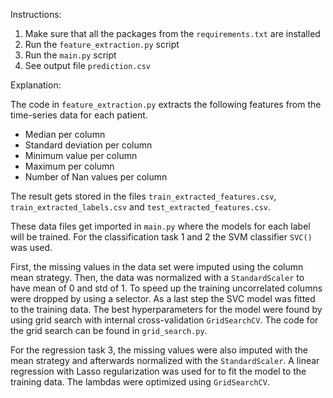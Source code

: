 Instructions:

1. Make sure that all the packages from the `requirements.txt`
   are installed
2. Run the `feature_extraction.py` script
3. Run the `main.py` script
4. See output file `prediction.csv`

Explanation:

The code in `feature_extraction.py` extracts the following
features from the time-series data for each patient.

- Median per column
- Standard deviation per column
- Minimum value per column
- Maximum per column
- Number of Nan values per column

The result gets stored in the files `train_extracted_features.csv`,
`train_extracted_labels.csv` and `test_extracted_features.csv`.

These data files get imported in `main.py` where the models 
for each label will be trained. For the classification task
1 and 2 the SVM classifier `SVC()` was used.

First, the missing values in the data set were imputed using
the column mean strategy. Then, the data was normalized 
with a `StandardScaler` to have mean of 0 and std of 1. To 
speed up the training uncorrelated columns were dropped by
using a selector. As a last step the SVC model was fitted
to the training data. The best hyperparameters for the 
model were found by using grid search with internal 
cross-validation `GridSearchCV`. The  code for the grid 
search can be found in `grid_search.py`. 

For the regression task 3, the missing values were also imputed
with the mean strategy and afterwards normalized with the
`StandardScaler`. A linear regression with Lasso regularization
was used for to fit the model to the training data. The lambdas
were optimized using `GridSearchCV`.
 